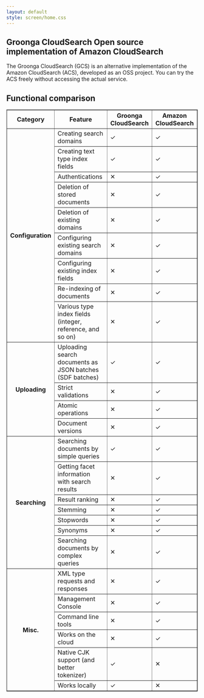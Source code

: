 ```yaml
---
layout: default
style: screen/home.css
---
```


<section id="cover">
  <h1>Groonga CloudSearch
      <span class="subtitle">Open source implementation of Amazon CloudSearch</span></h1>
  <p>The Groonga CloudSearch (GCS) is an alternative implementation of
     the Amazon CloudSearch (ACS), developed as an OSS project.
     You can try the ACS freely without accessing the actual service.</p>
</section>

## Functional comparison

<table border="1">
  <tr>
    <th>Category</th>
    <th>Feature</th>
    <th>Groonga CloudSearch</th>
    <th>Amazon CloudSearch</th>
  </tr>

  <tr>
    <th rowspan="9">Configuration</th>
    <td>Creating search domains</td>
    <td><span class="functional-ok">&#x2713;</span></td><td><span class="functional-ok">&#x2713;</span></td>
  </tr>
  <tr>
    <td>Creating text type index fields</td>
    <td><span class="functional-ok">&#x2713;</span></td><td><span class="functional-ok">&#x2713;</span></td>
  </tr>
  <tr>
    <td>Authentications</td>
    <td><span class="functional-ng">&#x2715;</span></td><td><span class="functional-ok">&#x2713;</span></td>
  </tr>
  <tr>
    <td>Deletion of stored documents</td>
    <td><span class="functional-ng">&#x2715;</span></td><td><span class="functional-ok">&#x2713;</span></td>
  </tr>
  <tr>
    <td>Deletion of existing domains</td>
    <td><span class="functional-ng">&#x2715;</span></td><td><span class="functional-ok">&#x2713;</span></td>
  </tr>
  <tr>
    <td>Configuring existing search domains</td>
    <td><span class="functional-ng">&#x2715;</span></td><td><span class="functional-ok">&#x2713;</span></td>
  </tr>
  <tr>
    <td>Configuring existing index fields</td>
    <td><span class="functional-ng">&#x2715;</span></td><td><span class="functional-ok">&#x2713;</span></td>
  </tr>
  <tr>
    <td>Re-indexing of documents</td>
    <td><span class="functional-ng">&#x2715;</span></td><td><span class="functional-ok">&#x2713;</span></td>
  </tr>
  <tr>
    <td>Various type index fields (integer, reference, and so on)</td>
    <td><span class="functional-ng">&#x2715;</span></td><td><span class="functional-ok">&#x2713;</span></td>
  </tr>

  <tr>
    <th rowspan="4">Uploading</th>
    <td>Uploading search documents as JSON batches (SDF batches)</td>
    <td><span class="functional-ok">&#x2713;</span></td><td><span class="functional-ok">&#x2713;</span></td>
  </tr>
  <tr>
    <td>Strict validations</td>
    <td><span class="functional-ng">&#x2715;</span></td><td><span class="functional-ok">&#x2713;</span></td>
  </tr>
  <tr>
    <td>Atomic operations</td>
    <td><span class="functional-ng">&#x2715;</span></td><td><span class="functional-ok">&#x2713;</span></td>
  </tr>
  <tr>
    <td>Document versions</td>
    <td><span class="functional-ng">&#x2715;</span></td><td><span class="functional-ok">&#x2713;</span></td>
  </tr>

  <tr>
    <th rowspan="7">Searching</th>
    <td>Searching documents by simple queries</td>
    <td><span class="functional-ok">&#x2713;</span></td><td><span class="functional-ok">&#x2713;</span></td>
  </tr>
  <tr>
    <td>Getting facet information with search results</td>
    <td><span class="functional-ng">&#x2715;</span></td><td><span class="functional-ok">&#x2713;</span></td>
  </tr>
  <tr>
    <td>Result ranking</td>
    <td><span class="functional-ng">&#x2715;</span></td><td><span class="functional-ok">&#x2713;</span></td>
  </tr>
  <tr>
    <td>Stemming</td>
    <td><span class="functional-ng">&#x2715;</span></td><td><span class="functional-ok">&#x2713;</span></td>
  </tr>
  <tr>
    <td>Stopwords</td>
    <td><span class="functional-ng">&#x2715;</span></td><td><span class="functional-ok">&#x2713;</span></td>
  </tr>
  <tr>
    <td>Synonyms</td>
    <td><span class="functional-ng">&#x2715;</span></td><td><span class="functional-ok">&#x2713;</span></td>
  </tr>
  <tr>
    <td>Searching documents by complex queries</td>
    <td><span class="functional-ng">&#x2715;</span></td><td><span class="functional-ok">&#x2713;</span></td>
  </tr>

  <tr>
    <th rowspan="6">Misc.</th>
    <td>XML type requests and responses</td>
    <td><span class="functional-ng">&#x2715;</span></td><td><span class="functional-ok">&#x2713;</span></td>
  </tr>
  <tr>
    <td>Management Console</td>
    <td><span class="functional-ng">&#x2715;</span></td><td><span class="functional-ok">&#x2713;</span></td>
  </tr>
  <tr>
    <td>Command line tools</td>
    <td><span class="functional-ng">&#x2715;</span></td><td><span class="functional-ok">&#x2713;</span></td>
  </tr>
  <tr>
    <td>Works on the cloud</td>
    <td><span class="functional-ng">&#x2715;</span></td><td><span class="functional-ok">&#x2713;</span></td>
  </tr>
  <tr>
    <td>Native CJK support (and better tokenizer)</td>
    <td><span class="functional-ok">&#x2713;</span></td><td><span class="functional-ng">&#x2715;</span></td>
  </tr>
  <tr>
    <td>Works locally</td>
    <td><span class="functional-ok">&#x2713;</span></td><td><span class="functional-ng">&#x2715;</span></td>
  </tr>
</table>
